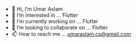 - 👋 Hi, I’m Umar Aslam
- 👀 I’m interested in ... Flutter
- 🌱 I’m currently working on ... Flutter
- 💞️ I’m looking to collaborate on ... Flutter
- 📫 How to reach me ... umaraslam.cs@gmail.com

<!---
umaraslam-cs/umaraslam-cs is a ✨ special ✨ repository because its `README.md` (this file) appears on your GitHub profile.
You can click the Preview link to take a look at your changes.
--->

